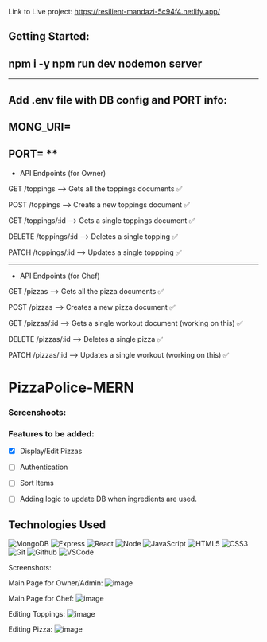 Link to Live project: https://resilient-mandazi-5c94f4.netlify.app/

Getting Started:
---
npm i -y
npm run dev
nodemon server
---
---
Add .env file with DB config and PORT info:
-
MONG_URI=
-
PORT=
**
----

- API Endpoints (for Owner)

GET /toppings --> Gets all the toppings documents ✅

POST /toppings --> Creats a new toppings document ✅

GET /toppings/:id --> Gets a single toppings document ✅

DELETE /toppings/:id --> Deletes a single topping ✅

PATCH /toppings/:id --> Updates a single toppping ✅

---

- API Endpoints (for Chef)

GET /pizzas --> Gets all the pizza documents ✅

POST /pizzas --> Creates a new pizza document ✅

GET /pizzas/:id --> Gets a single workout document (working on this) ✅

DELETE /pizzas/:id --> Deletes a single pizza ✅

PATCH /pizzas/:id --> Updates a single workout (working on this) ✅
# PizzaPolice-MERN

### Screenshoots:


 

### Features to be added:

- [X] Display/Edit Pizzas

- [ ] Authentication

- [ ] Sort Items 

- [ ] Adding logic to update DB when ingredients are used. 


## Technologies Used

![MongoDB](https://img.shields.io/badge/-MongoDB-333?style=flat&logo=mongodb)
![Express](https://img.shields.io/badge/-Express-333?style=flat&logo=express)
![React](https://img.shields.io/badge/-React-333?style=flat&logo=react) 
![Node](https://img.shields.io/badge/-Node.js-333?style=flat&logo=node.js)
![JavaScript](https://img.shields.io/badge/-JavaScript-333?style=flat&logo=javascript) 
![HTML5](https://img.shields.io/badge/-HTML5-333?style=flat&logo=html5)
![CSS3](https://img.shields.io/badge/-CSS-333?style=flat&logo=css3)
![Git](https://img.shields.io/badge/-Git-333?style=flat&logo=git)
![Github](https://img.shields.io/badge/-GitHub-333?style=flat&logo=github)
![VSCode](https://img.shields.io/badge/-VS_Code-333?style=flat&logo=visualstudio)

Screenshots:

Main Page for Owner/Admin:
![image](https://user-images.githubusercontent.com/25205819/195224995-05bfaa3e-6ca4-4047-9aa4-d00dad17a054.png)

Main Page for Chef:
![image](https://user-images.githubusercontent.com/25205819/195225076-e451a185-ad24-4b30-b092-8455d768998a.png)

Editing Toppings:
![image](https://user-images.githubusercontent.com/25205819/195225110-7cdb1497-5967-4ff5-bd87-3181296204fd.png)

Editing Pizza:
![image](https://user-images.githubusercontent.com/25205819/195225137-1e6f29c8-0877-4485-90a4-f1c5d83217b7.png)
